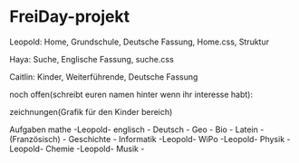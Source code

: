 # FreiDay-projekt

Leopold: Home, Grundschule, Deutsche Fassung, Home.css, Struktur

Haya: Suche, Englische Fassung, suche.css

Caitlin: Kinder, Weiterführende, Deutsche Fassung

noch offen(schreibt euren namen hinter wenn ihr interesse habt):

zeichnungen(Grafik für den Kinder bereich)

Aufgaben
  mathe -Leopold-
  englisch -
  Deutsch -
  Geo -
  Bio -
  Latein -
  (Französisch) -
  Geschichte -
  Informatik -Leopold-
  WiPo -Leopold-
  Physik -Leopold-
  Chemie -Leopold-
  Musik -
  


